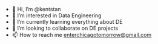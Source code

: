 - 👋 Hi, I’m @kentstan
- 👀 I’m interested in Data Engineering
- 🌱 I’m currently learning everything about DE 
- 💞️ I’m looking to collaborate on DE projects
- 📫 How to reach me enterchicagotomorrow@gmail.com

<!---
kentstan/kentstan is a ✨ special ✨ repository because its `README.md` (this file) appears on your GitHub profile.
You can click the Preview link to take a look at your changes.
--->
